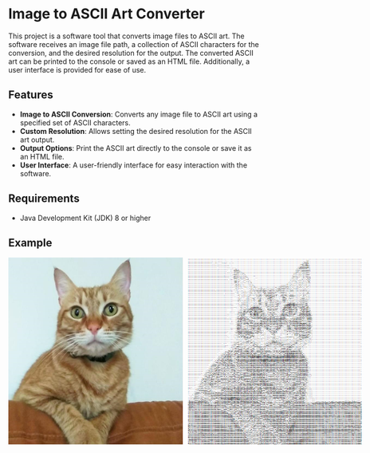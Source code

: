 # Image to ASCII Art Converter

This project is a software tool that converts image files to ASCII art. The software receives an image file path, a collection of ASCII characters for the conversion, and the desired resolution for the output. The converted ASCII art can be printed to the console or saved as an HTML file. Additionally, a user interface is provided for ease of use.

## Features

- **Image to ASCII Conversion**: Converts any image file to ASCII art using a specified set of ASCII characters.
- **Custom Resolution**: Allows setting the desired resolution for the ASCII art output.
- **Output Options**: Print the ASCII art directly to the console or save it as an HTML file.
- **User Interface**: A user-friendly interface for easy interaction with the software.

## Requirements

- Java Development Kit (JDK) 8 or higher

## Example

<div style="display:flex;">
    <img src="examples/cat.jpeg" alt="Cat Photo" style="width:350px; margin-right: 10px;">
    <img src="examples/out.png" alt="Output Photo" style="width:350px;">
</div>


